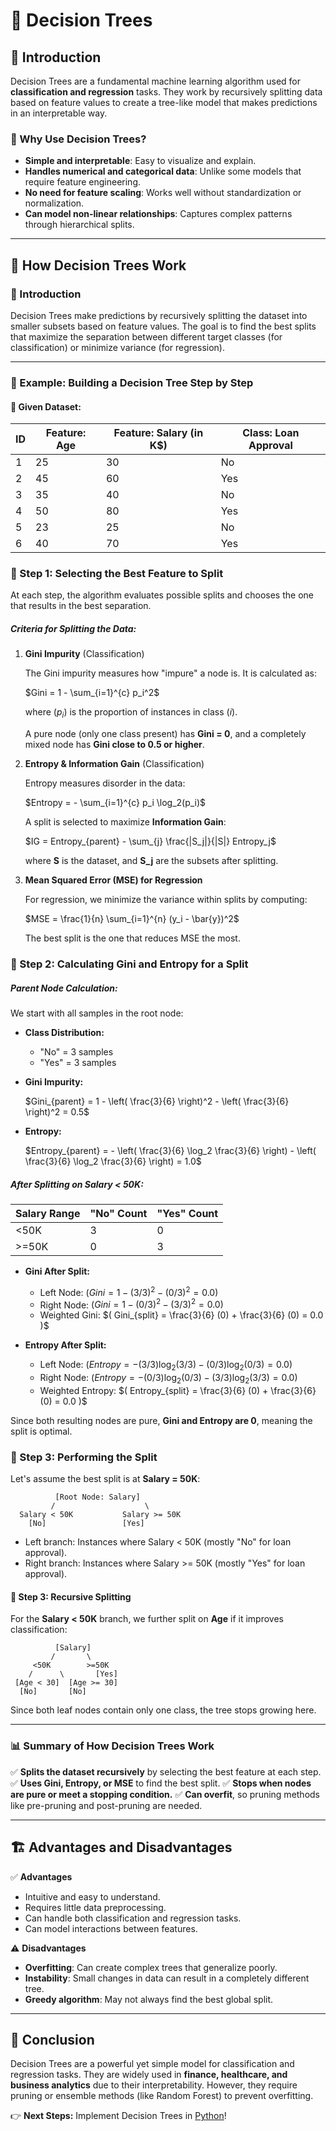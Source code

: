 # 📘 Decision Trees

## 📌 Introduction
Decision Trees are a fundamental machine learning algorithm used for **classification and regression** tasks. They work by recursively splitting data based on feature values to create a tree-like model that makes predictions in an interpretable way.

### 🔹 Why Use Decision Trees?
- **Simple and interpretable**: Easy to visualize and explain.
- **Handles numerical and categorical data**: Unlike some models that require feature engineering.
- **No need for feature scaling**: Works well without standardization or normalization.
- **Can model non-linear relationships**: Captures complex patterns through hierarchical splits.

---

## 📐 How Decision Trees Work

### 📌 Introduction
Decision Trees make predictions by recursively splitting the dataset into smaller subsets based on feature values. The goal is to find the best splits that maximize the separation between different target classes (for classification) or minimize variance (for regression).

---

### 📐 Example: Building a Decision Tree Step by Step

#### 🔹 Given Dataset:
| ID | Feature: Age | Feature: Salary (in K$) | Class: Loan Approval |
|----|-------------|----------------------|------------------|
| 1  | 25          | 30                   | No               |
| 2  | 45          | 60                   | Yes              |
| 3  | 35          | 40                   | No               |
| 4  | 50          | 80                   | Yes              |
| 5  | 23          | 25                   | No               |
| 6  | 40          | 70                   | Yes              |

### 🔹 Step 1: Selecting the Best Feature to Split
At each step, the algorithm evaluates possible splits and chooses the one that results in the best separation.

##### **Criteria for Splitting the Data:**
1. **Gini Impurity** (Classification)
   
   The Gini impurity measures how "impure" a node is. It is calculated as:
   
   $Gini = 1 - \sum_{i=1}^{c} p_i^2$

   where $( p_i )$ is the proportion of instances in class $( i )$.
   
   A pure node (only one class present) has **Gini = 0**, and a completely mixed node has **Gini close to 0.5 or higher**.

2. **Entropy & Information Gain** (Classification)
   
   Entropy measures disorder in the data:
   
   $Entropy = - \sum_{i=1}^{c} p_i \log_2(p_i)$
   
   A split is selected to maximize **Information Gain**:
   
   $IG = Entropy_{parent} - \sum_{j} \frac{|S_j|}{|S|} Entropy_j$
   
   where **S** is the dataset, and **S_j** are the subsets after splitting.
   
3. **Mean Squared Error (MSE) for Regression**
   
   For regression, we minimize the variance within splits by computing:
   
    $MSE = \frac{1}{n} \sum_{i=1}^{n} (y_i - \bar{y})^2$

   The best split is the one that reduces MSE the most.

### 🔹 Step 2: Calculating Gini and Entropy for a Split
##### **Parent Node Calculation:**
We start with all samples in the root node:

- **Class Distribution:**
  - "No" = 3 samples
  - "Yes" = 3 samples

- **Gini Impurity:**

  $Gini_{parent} = 1 - \left( \frac{3}{6} \right)^2 - \left( \frac{3}{6} \right)^2 = 0.5$


- **Entropy:**

  $Entropy_{parent} = - \left( \frac{3}{6} \log_2 \frac{3}{6} \right) - \left( \frac{3}{6} \log_2 \frac{3}{6} \right) = 1.0$

##### **After Splitting on Salary < 50K:**
| Salary Range | "No" Count | "Yes" Count |
|-------------|-----------|-----------|
| <50K       | 3         | 0         |
| >=50K      | 0         | 3         |

- **Gini After Split:**
  - Left Node: $( Gini = 1 - (3/3)^2 - (0/3)^2 = 0.0 )$
  - Right Node: $( Gini = 1 - (0/3)^2 - (3/3)^2 = 0.0 )$
  - Weighted Gini: $( Gini_{split} = \frac{3}{6} (0) + \frac{3}{6} (0) = 0.0 )$

- **Entropy After Split:**
  - Left Node: $( Entropy = - (3/3) \log_2(3/3) - (0/3) \log_2(0/3) = 0.0 )$
  - Right Node: $( Entropy = - (0/3) \log_2(0/3) - (3/3) \log_2(3/3) = 0.0 )$
  - Weighted Entropy: $( Entropy_{split} = \frac{3}{6} (0) + \frac{3}{6} (0) = 0.0 )$

Since both resulting nodes are pure, **Gini and Entropy are 0**, meaning the split is optimal.

### 🔹 Step 3: Performing the Split
Let's assume the best split is at **Salary = 50K**:

```
          [Root Node: Salary]
         /                    \
  Salary < 50K           Salary >= 50K
    [No]                 [Yes]
```
- Left branch: Instances where Salary < 50K (mostly "No" for loan approval).
- Right branch: Instances where Salary >= 50K (mostly "Yes" for loan approval).

#### 🔹 Step 3: Recursive Splitting
For the **Salary < 50K** branch, we further split on **Age** if it improves classification:

```
          [Salary]
         /       \
     <50K        >=50K
    /      \       [Yes]
 [Age < 30]  [Age >= 30]
  [No]       [No]
```
Since both leaf nodes contain only one class, the tree stops growing here.

---

### 📊 Summary of How Decision Trees Work
✅ **Splits the dataset recursively** by selecting the best feature at each step.
✅ **Uses Gini, Entropy, or MSE** to find the best split.
✅ **Stops when nodes are pure or meet a stopping condition.**
✅ **Can overfit**, so pruning methods like pre-pruning and post-pruning are needed.

---

## 🏗️ Advantages and Disadvantages
✅ **Advantages**
- Intuitive and easy to understand.
- Requires little data preprocessing.
- Can handle both classification and regression tasks.
- Can model interactions between features.

⚠️ **Disadvantages**
- **Overfitting**: Can create complex trees that generalize poorly.
- **Instability**: Small changes in data can result in a completely different tree.
- **Greedy algorithm**: May not always find the best global split.

---

## 📌 Conclusion
Decision Trees are a powerful yet simple model for classification and regression tasks. They are widely used in **finance, healthcare, and business analytics** due to their interpretability. However, they require pruning or ensemble methods (like Random Forest) to prevent overfitting.

👉 **Next Steps:** Implement Decision Trees in [Python](/notebooks/01_Supervised_Learning/02_Tree_Based_Models/01_Decision_Trees.ipynb)!







